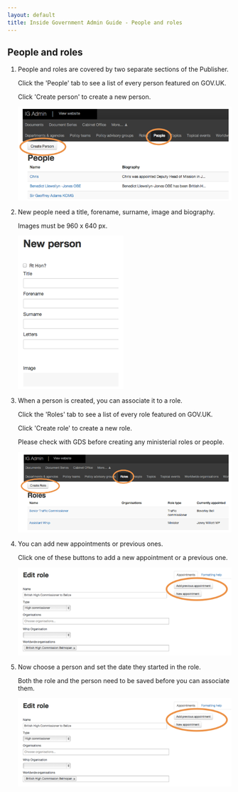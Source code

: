 ```yaml
---
layout: default
title: Inside Government Admin Guide - People and roles
---
```


## People and roles

1. People and roles are covered by two separate sections of the Publisher.

	Click the 'People' tab to see a list of every person featured on GOV.UK.
		
	Click 'Create person' to create a new person.

	![People and roles 1](people-and-roles-1.png)

2. New people need a title, forename, surname, image and biography.

	Images must be 960 x 640 px.
	
	![People and roles 2](people-and-roles-2.png)
	
3. When a person is created, you can associate it to a role.

	Click the 'Roles' tab to see a list of every role featured on GOV.UK.
	
	Click 'Create role' to create a new role.
	
	Please check with GDS before creating any ministerial roles or people.
	
	![People and roles 3](people-and-roles-3.png)
	
4. You can add new appointments or previous ones.

	Click one of these buttons to add a new appointment or a previous one.
	
	![People and roles 4](people-and-roles-4.png)
	
5. Now choose a person and set the date they started in the role.

	Both the role and the person need to be saved before you can associate them.

	![People and roles 4](people-and-roles-4.png)